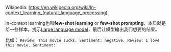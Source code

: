 
Wikipedia: https://en.wikipedia.org/wiki/In-context_learning_(natural_language_processing)

In-context learning也叫**few-shot learning** or **few-shot prompting**，本质就是给一些样本，提示[Large language model](4.%20Artificial%20intelligence/2.%20Approaches/Artificial%20neural%20network/Large%20language%20model/Large%20language%20model.md)，最后让模型输出我们想要的结果。

比如：
`Review: This movie sucks. Sentiment: negative. Review: I love this movie. Sentiment:`
